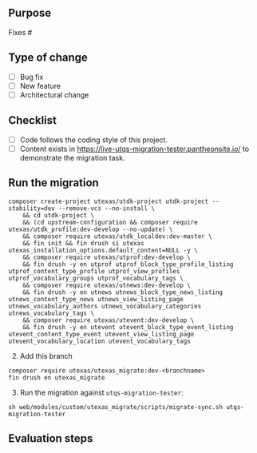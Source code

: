 ## Purpose
Fixes #

## Type of change
- [ ] Bug fix
- [ ] New feature
- [ ] Architectural change

## Checklist
- [ ] Code follows the coding style of this project.
- [ ] Content exists in https://live-utqs-migration-tester.pantheonsite.io/ to demonstrate the migration task.

## Run the migration

```
composer create-project utexas/utdk-project utdk-project --stability=dev --remove-vcs --no-install \
    && cd utdk-project \
    && (cd upstream-configuration && composer require utexas/utdk_profile:dev-develop --no-update) \
    && composer require utexas/utdk_localdev:dev-master \
    && fin init && fin drush si utexas utexas_installation_options.default_content=NULL -y \
    && composer require utexas/utprof:dev-develop \
    && fin drush -y en utprof utprof_block_type_profile_listing utprof_content_type_profile utprof_view_profiles utprof_vocabulary_groups utprof_vocabulary_tags \
    && composer require utexas/utnews:dev-develop \
    && fin drush -y en utnews utnews_block_type_news_listing utnews_content_type_news utnews_view_listing_page utnews_vocabulary_authors utnews_vocabulary_categories utnews_vocabulary_tags \
    && composer require utexas/utevent:dev-develop \
    && fin drush -y en utevent utevent_block_type_event_listing utevent_content_type_event utevent_view_listing_page utevent_vocabulary_location utevent_vocabulary_tags
```

2. Add this branch

```
composer require utexas/utexas_migrate:dev-<branchname>
fin drush en utexas_migrate
```

3. Run the migration against `utqs-migration-tester`:

```
sh web/modules/custom/utexas_migrate/scripts/migrate-sync.sh utqs-migration-tester
```

## Evaluation steps
